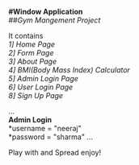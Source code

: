 

**#Window Application**  
*##Gym Mangement Project*  

It contains  
*1] Home Page*  
*2] Form Page*  
*3] About Page*  
*4] BMI(Body Mass Index) Calculator*  
*5] Admin Login Page*  
*6] User Login Page*   
*8] Sign Up Page*  

...  
**Admin Login**  
*username = "neeraj"  
*password = "sharma"
...

Play with and Spread enjoy!
